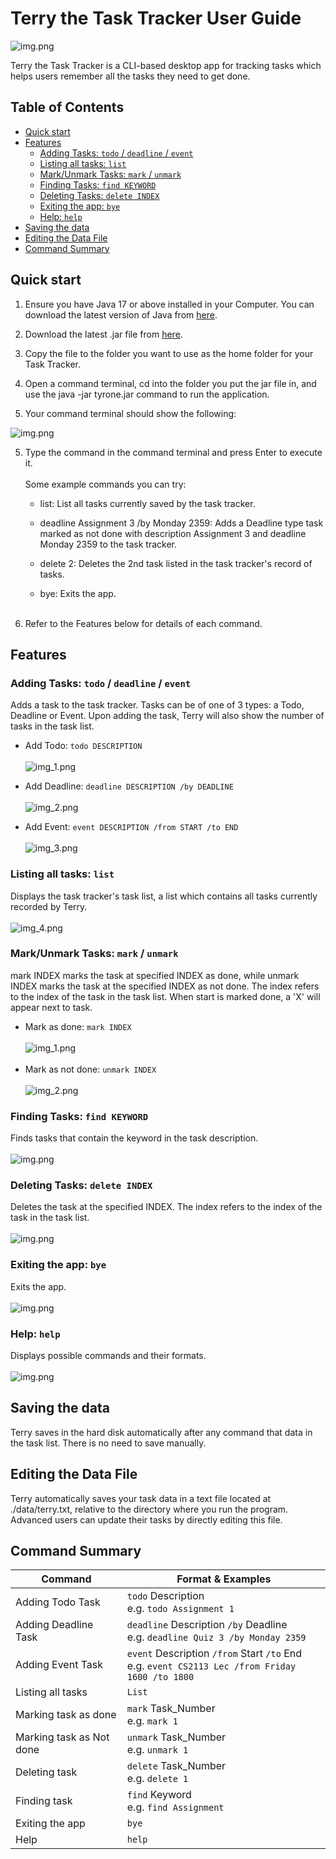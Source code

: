 # Terry the Task Tracker User Guide
![img.png](images/terry.png)

Terry the Task Tracker is a CLI-based desktop app for tracking tasks which helps users remember all the tasks they need to get done.

## Table of Contents
* [Quick start](#quick-start)
* [Features](#features)
  * [Adding Tasks: `todo` / `deadline` / `event`](#adding-tasks-todo--deadline--event)
  * [Listing all tasks: `list`](#listing-all-tasks-list)
  * [Mark/Unmark Tasks: `mark` / `unmark`](#markunmark-tasks-mark--unmark)
  * [Finding Tasks: `find KEYWORD`](#finding-tasks-find-keyword)
  * [Deleting Tasks: `delete INDEX`](#deleting-tasks-delete-index)
  * [Exiting the app: `bye`](#exiting-the-app-bye)
  * [Help: `help`](#help-help)
* [Saving the data](#saving-the-data)
* [Editing the Data File](#editing-the-data-file)
* [Command Summary](#command-summary)

## Quick start

1. Ensure you have Java 17 or above installed in your Computer. 
You can download the latest version of Java from [here](https://www.oracle.com/java/technologies/javase-jdk11-downloads.html).


2. Download the latest .jar file from [here](https://github.com/Jasonlobo21/ip/releases/tag/A-Jar).


3. Copy the file to the folder you want to use as the home folder for your Task Tracker.


4. Open a command terminal, cd into the folder you put the jar file in, and use the java -jar tyrone.jar command to run the application. 
5. Your command terminal should show the following:

![img.png](images/Greeting.png)

5. Type the command in the command terminal and press Enter to execute it. <br/><br/>
   Some example commands you can try:

    * list: List all tasks currently saved by the task tracker.

    * deadline Assignment 3 /by Monday 2359: Adds a Deadline type task marked as not done with description Assignment 3 and deadline Monday 2359 to the task tracker.

    * delete 2: Deletes the 2nd task listed in the task tracker's record of tasks.

    * bye: Exits the app.<br/><br/>
   
6. Refer to the Features below for details of each command.


## Features

### Adding Tasks: `todo` / `deadline` / `event`
Adds a task to the task tracker. Tasks can be of one of 3 types: a Todo, Deadline or Event. 
Upon adding the task, Terry will also show the number of tasks in the task list.

* Add Todo: `todo DESCRIPTION` <br/><br/>
![img_1.png](images/todo.png)

* Add Deadline: `deadline DESCRIPTION /by DEADLINE` <br/><br/>
![img_2.png](images/Deadline.png)

* Add Event: `event DESCRIPTION /from START /to END` <br/><br/>
![img_3.png](images/Event.png)

### Listing all tasks: `list`
Displays the task tracker's task list, a list which contains all tasks currently recorded by Terry. <br/><br/>
![img_4.png](images/List.png)

### Mark/Unmark Tasks: `mark` / `unmark`
mark INDEX marks the task at specified INDEX as done, while unmark INDEX marks the task at the specified INDEX as not done. 
The index refers to the index of the task in the task list. 
When start is marked done, a 'X' will appear next to task. <br/>
* Mark as done: `mark INDEX` <br/><br/>
![img_1.png](images/Mark.png) <br/><br/>
* Mark as not done: `unmark INDEX` <br/><br/>
 ![img_2.png](images/Unmark.png)


### Finding Tasks: `find KEYWORD`
Finds tasks that contain the keyword in the task description. <br/><br/>
![img.png](images/Find.png)

### Deleting Tasks: `delete INDEX`
Deletes the task at the specified INDEX. 
The index refers to the index of the task in the task list. <br/><br/>
![img.png](images/Delete.png)

### Exiting the app: `bye`
Exits the app. <br/><br/>
![img.png](images/bye.png)

### Help: `help`
Displays possible commands and their formats. <br/><br/>
![img.png](images/Help.png)

## Saving the data

Terry saves in the hard disk automatically after any command that data in the task list. 
There is no need to save manually.

## Editing the Data File

Terry automatically saves your task data in a text file located at ./data/terry.txt, relative to the directory where you run the program. 
Advanced users can update their tasks by directly editing this file.

## Command Summary

| Command                  | Format & Examples                                                                                              |
|--------------------------|----------------------------------------------------------------------------------------------------------------|
| Adding Todo Task         | `todo` Description  <br/> e.g. `todo Assignment 1`                                                             |       
| Adding Deadline Task     | `deadline` Description `/by` Deadline <br/> e.g. `deadline Quiz 3 /by Monday 2359`                             |
| Adding Event Task        | `event` Description `/from` Start `/to` End <br/> e.g. `event CS2113 Lec /from Friday 1600 /to 1800` |
| Listing all tasks        | ` List  `                                                                                                      |
| Marking task as done     | `mark` Task_Number <br/> e.g. `mark 1`                                                                         |
| Marking task as Not done | `unmark` Task_Number <br/> e.g. `unmark 1`                                                                     |
| Deleting task            | `delete` Task_Number <br/> e.g. `delete 1`                                                                     |
| Finding task             | `find` Keyword <br/> e.g. `find Assignment`                                                                    |
| Exiting the app          | `bye`                                                                                                          |
| Help                     | `help`                                                                                                         |
